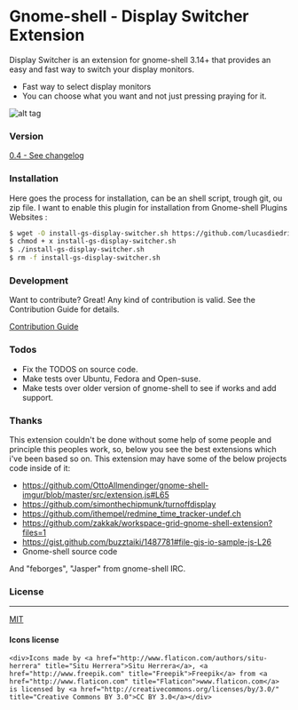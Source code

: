 # Gnome-shell - Display Switcher Extension

Display Switcher is an extension for gnome-shell 3.14+ that provides an easy and fast way to switch your display monitors.

  - Fast way to select display monitors
  - You can choose what you want and not just pressing praying for it.

![alt tag](https://github.com/lucasdiedrich/gnome-display-switcher/raw/master/demo.jpg)


### Version 

[0.4 - See changelog](https://github.com/lucasdiedrich/gnome-display-switcher/blob/master/CHANGELOG.md)

### Installation

Here goes the process for installation, can be an shell script, trough git, ou zip file. I want to enable this plugin for installation from Gnome-shell Plugins Websites :

```sh
$ wget -O install-gs-display-switcher.sh https://github.com/lucasdiedrich/gnome-display-switcher/blob/master/install-gs-display-switcher.sh 
$ chmod + x install-gs-display-switcher.sh 
$ ./install-gs-display-switcher.sh
$ rm -f install-gs-display-switcher.sh
```

### Development

Want to contribute? Great! Any kind of contribution is valid. See the Contribution Guide for details.

[Contribution Guide](https://github.com/lucasdiedrich/gnome-display-switcher/blob/master/CONTRIBUTING.md)

### Todos

 - Fix the TODOS on source code.
 - Make tests over Ubuntu, Fedora and Open-suse.
 - Make tests over older version of gnome-shell to see if works and add support.

###	Thanks

This extension couldn't be done without some help of some people and principle this peoples work, so, below you see the best extensions which i've been based so on. This extension may have some of the below projects code inside of it:

 - https://github.com/OttoAllmendinger/gnome-shell-imgur/blob/master/src/extension.js#L65
 - https://github.com/simonthechipmunk/turnoffdisplay
 - https://github.com/ithempel/redmine_time_tracker-undef.ch
 - https://github.com/zakkak/workspace-grid-gnome-shell-extension?files=1
 - https://gist.github.com/buzztaiki/1487781#file-gjs-io-sample-js-L26
 - Gnome-shell source code

And "feborges", "Jasper" from gnome-shell IRC.


### License
 ----

[MIT](https://github.com/lucasdiedrich/gnome-display-switcher/blob/master/LICENSE)

#### Icons license
```
<div>Icons made by <a href="http://www.flaticon.com/authors/situ-herrera" title="Situ Herrera">Situ Herrera</a>, <a href="http://www.freepik.com" title="Freepik">Freepik</a> from <a href="http://www.flaticon.com" title="Flaticon">www.flaticon.com</a>             is licensed by <a href="http://creativecommons.org/licenses/by/3.0/" title="Creative Commons BY 3.0">CC BY 3.0</a></div>
```







